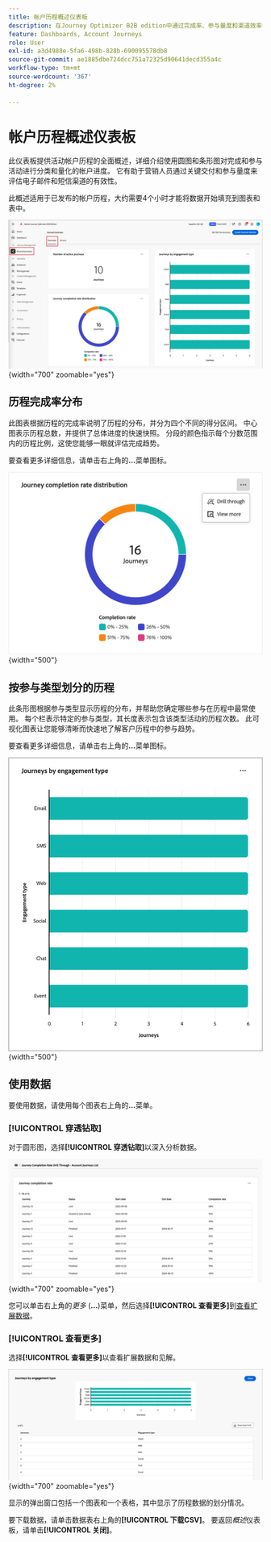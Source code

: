 ```yaml
---
title: 帐户历程概述仪表板
description: 在Journey Optimizer B2B edition中通过完成率、参与量度和渠道效率分析跟踪客户历程表现。
feature: Dashboards, Account Journeys
role: User
exl-id: a3d4988e-5fa6-498b-828b-690095578db8
source-git-commit: ae1885dbe724dcc751a72325d90641decd355a4c
workflow-type: tm+mt
source-wordcount: '367'
ht-degree: 2%

---
```


# 帐户历程概述仪表板

此仪表板提供活动帐户历程的全面概述，详细介绍使用圆图和条形图对完成和参与活动进行分类和量化的帐户进度。 它有助于营销人员通过关键交付和参与量度来评估电子邮件和短信渠道的有效性。

此概述适用于已发布的帐户历程，大约需要4个小时才能将数据开始填充到图表和表中。

![历程概述](./assets/journey-overview.png){width="700" zoomable="yes"}

## 历程完成率分布

此图表根据历程的完成率说明了历程的分布，并分为四个不同的得分区间。 中心图表示历程总数，并提供了总体进度的快速快照。 分段的颜色指示每个分数范围内的历程比例，这使您能够一眼就评估完成趋势。

要查看更多详细信息，请单击右上角的&#x200B;**...**&#x200B;菜单图标。

![历程完成率分配](./assets/journey-completion-rate-distribution.png){width="500"}

## 按参与类型划分的历程

此条形图根据参与类型显示历程的分布，并帮助您确定哪些参与在历程中最常使用。 每个栏表示特定的参与类型，其长度表示包含该类型活动的历程次数。 此可视化图表让您能够清晰而快速地了解客户历程中的参与趋势。

要查看更多详细信息，请单击右上角的&#x200B;**...**&#x200B;菜单图标。

![历程完成率分配](./assets/journeys-by-engagement-type.png){width="500"}

## 使用数据

要使用数据，请使用每个图表右上角的&#x200B;**...**&#x200B;菜单。

### [!UICONTROL 穿透钻取]

对于圆形图，选择&#x200B;**[!UICONTROL 穿透钻取]**&#x200B;以深入分析数据。

![穿透钻取以访问图形数据](./assets/journey-completion-rate-drill-through.png){width="700" zoomable="yes"}

您可以单击右上角的&#x200B;_更多_ (**...**)菜单，然后选择&#x200B;**[!UICONTROL 查看更多]**&#x200B;到[查看扩展数据](#view-more)。

### [!UICONTROL 查看更多]

选择&#x200B;**[!UICONTROL 查看更多]**&#x200B;以查看扩展数据和见解。

![查看扩展数据](./assets/journeys-by-engagement-view-more.png){width="700" zoomable="yes"}

显示的弹出窗口包括一个图表和一个表格，其中显示了历程数据的划分情况。

要下载数据，请单击数据表右上角的&#x200B;**[!UICONTROL 下载CSV]**。 要返回&#x200B;_概述_&#x200B;仪表板，请单击&#x200B;**[!UICONTROL 关闭]**。
